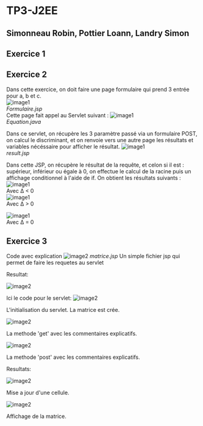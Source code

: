 # TP3-J2EE 
## Simonneau Robin, Pottier Loann, Landry Simon

## **Exercice 1**

## **Exercice 2**
Dans cette exercice, on doit faire une page formulaire qui prend 3 entrée pour a, b et c.  
![image1](images/EX2_2.png)  
*Formulaire.jsp*  
Cette page fait appel au Servlet suivant :
![image1](images/EX2_1.png)  
*Equation.java*

Dans ce servlet, on récupère les 3 paramètre passé via un formulaire POST, on calcul le discriminant, et on renvoie vers une autre page les résultats et variables nécéssaire pour afficher le résultat.
![image1](images/EX2_3.png)  
*result.jsp*

Dans cette JSP, on récupère le résultat de la requête, et celon si il est : supérieur, inférieur ou égale à 0, on effectue le calcul de la racine puis un affichage conditionnel à l'aide de if.
On obtient les résultats suivants :  
![image1](images/EX2_4.png)   
Avec ∆ < 0  
![image1](images/EX2_5.png)   
Avec ∆ > 0  

![image1](images/EX2_6.png)   
Avec ∆ = 0  

## **Exercice 3**
Code avec explication
![image2](images/EX3-MATRICE-JSP.jpg)
*matrice.jsp*
Un simple fichier jsp qui permet de faire les requetes au servlet

Resultat:

![image2](images/EX3-RESULT-JSP.png)



Ici le code pour le servlet:
![image2](images/EX3-SERVLET-INIT.jpg)

L'initialisation du servlet. La matrice est crée.

![image2](images/EX3-SERVLET-GET.jpg)

La methode 'get' avec les commentaires explicatifs.

![image2](images/EX3-SERVLET-POST.jpg)

La methode 'post' avec les commentaires explicatifs.

Resultats:

![image2](images/EX3-RESULT-UPDATE-CELL.png)

Mise a jour d'une cellule. 

![image2](images/EX3-RESULT-SHOW-ALL.png)

Affichage de la matrice.


